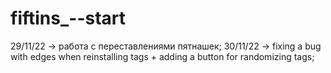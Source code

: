 # fiftins_--start
29/11/22 -> работа с переставлениями пятнашек;
30/11/22 -> fixing a bug with edges when reinstalling tags + adding a button for randomizing tags;
